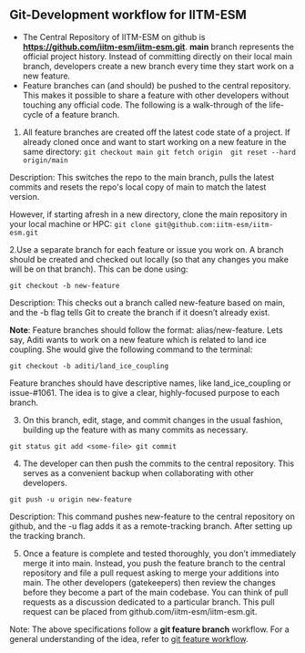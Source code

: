 ## Git-Development workflow for IITM-ESM

- The Central Repository of IITM-ESM on github is **https://github.com/iitm-esm/iitm-esm.git**. **main** branch represents the official project history. Instead of committing directly on their local main branch, developers create a new branch every time they start work on a new feature. 
- Feature branches can (and should) be pushed to the central repository. This makes it possible to share a feature with other developers without touching any official code. The following is a walk-through of the life-cycle of a feature branch.

1. All feature branches are created off the latest code state of a project. If already cloned once and want to start working on a new feature in the same directory:
`git checkout main
git fetch origin 
git reset --hard origin/main`

Description: This switches the repo to the main branch, pulls the latest commits and resets the repo's local copy of main to match the latest version.

However, if starting afresh in a new directory, clone the main repository in your local machine or HPC: 
`git clone git@github.com:iitm-esm/iitm-esm.git` 

2.Use a separate branch for each feature or issue you work on. A branch should be created and checked out locally (so that any changes you make will be on that branch). This can be done using: 

`git checkout -b new-feature`

Description: This checks out a branch called new-feature based on main, and the -b flag tells Git to create the branch if it doesn’t already exist.

**Note**: 
Feature branches should follow the format: alias/new-feature. Lets say, Aditi wants to work on a new feature which is related to land ice coupling. She would give the following command to the terminal:

`git checkout -b aditi/land_ice_coupling`

Feature branches should have descriptive names, like land_ice_coupling or issue-#1061. The idea is to give a clear, highly-focused purpose to each branch. 

3. On this branch, edit, stage, and commit changes in the usual fashion, building up the feature with as many commits as necessary. 

`git status
git add <some-file>
git commit`

4. The developer can then push the commits to the central repository. This serves as a convenient backup when collaborating with other developers. 

`git push -u origin new-feature`

Description: This command pushes new-feature to the central repository on github, and the -u flag adds it as a remote-tracking branch. After setting up the tracking branch.

5. Once a feature is complete and tested thoroughly, you don’t immediately merge it into main. Instead, you push the feature branch to the central repository and file a pull request asking to merge your additions into main. The other developers (gatekeepers) then review the changes before they become a part of the main codebase. You can think of pull requests as a discussion dedicated to a particular branch. This pull request can be placed from github.com/iitm-esm/iitm-esm.git.


Note: The above specifications follow a **git feature branch** workflow. For a general understanding of the idea, refer to [git feature workflow](https://www.atlassian.com/git/tutorials/comparing-workflows/feature-branch-workflow).



